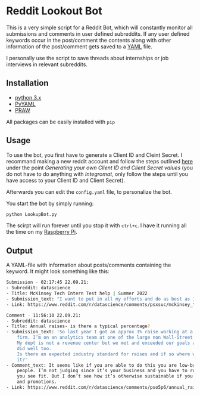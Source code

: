 # Reddit Lookout Bot
This is a very simple script for a Reddit Bot, which will constantly monitor all submissions and comments in 
user defined subreddits. If any user defined keywords occur in the post/comment the contents along with other information
of the post/comment gets saved to a [YAML](https://yaml.org/) file.

I personally use the script to save threads about internships or job interviews in relevant subreddits.

## Installation
- [python 3.x](https://www.python.org/)
- [PyYAML](https://pypi.org/project/PyYAML/) 
- [PRAW](https://praw.readthedocs.io/en/stable/getting_started/installation.html)

All packages can be easily installed with `pip`

## Usage
To use the bot, you first have to generate a Client ID and Cleint Secret. I recommand making a new reddit account and follow the steps outlined 
[here](https://www.integromat.com/en/help/app/reddit) under the point _Generating your own Client ID and Client Secret values_
(you do not have to do anything with *Integromat*, only follow the steps until you have access to your Client ID and Client Secret).

Afterwards you can edit the `config.yaml` file, to personalize the bot.

You start the bot by simply running:
```bash
python LookupBot.py
```
The scirpt will run forever until you stop it with `ctrl+c`. 
I have it running all the time on my [Raspberry Pi](https://www.raspberrypi.org/).

## Output
A YAML-file with information about posts/comments containing the keyword. 
It might look something like this:

```bash
Submission - 02:17:45 22.09.21:
- Subreddit: datascience
- Title: McKinsey Tech Intern Test help | Summer 2022
- Submission_text: "I want to put in all my efforts and do as best as I can. So, wish me luck!"
- Link: https://www.reddit.com/r/datascience/comments/psxsuc/mckinsey_tech_intern_test_help_summer_2022/

Comment - 11:56:10 22.09.21:
- Subreddit: datascience
- Title: Annual raises- is there a typical percentage?
- Submission_text: 'So last year I got an approx 3% raise working at a Financial Services
    firm. I’m on an analytics team at one of the large non Wall-Street companies.
    My dept is not a revenue center but we met and exceeded our goals and the company
    did well too.
    Is there an expected industry standard for raises and if so where would I find
    it?'
- Comment_text: It seems like if you are able to do this you are low-balling your entry-level
    people. I’m not judging since it’s your business and you have to run it the way
    you see fit. But I don’t see how it’s otherwise sustainable if you also do bonuses
    and promotions.
- Link: https://www.reddit.com/r/datascience/comments/pso5p6/annual_raises_is_there_a_typical_percentage/hdu11wy/
```